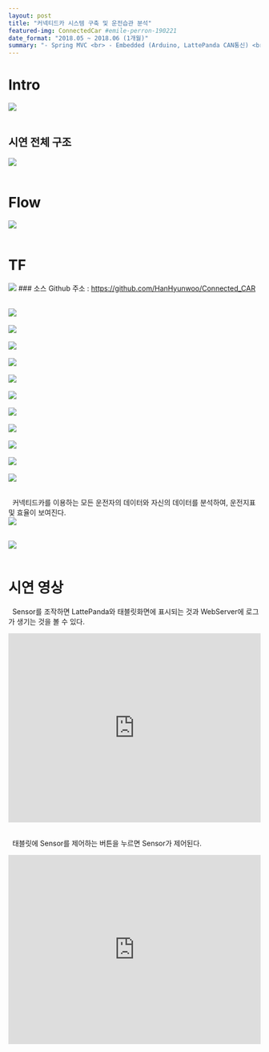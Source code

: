 ```yaml
---
layout: post
title: "커넥티드카 시스템 구축 및 운전습관 분석"
featured-img: ConnectedCar #emile-perron-190221
date_format: "2018.05 ~ 2018.06 (1개월)"
summary: "- Spring MVC <br> - Embedded (Arduino, LattePanda CAN통신) <br> - 빅데이터 시스템 구축 (Hadoop)<br> &nbsp;&nbsp;(데이터 적재, 분석, 저장 자동화 구현) <br> - 데이터 시각화 (Highchart, Nwagon, Zing) <br> - HTTP, TCP, FTP 프로토콜 사용"
---
```


# Intro
<!-- <dt style="font-size:20;font-weight:bold">&nbsp;&nbsp;4차 산업혁명 선도인력 과정을 통해 배운 Web, Spring, Java, Database, Hadoop, Android, R, Embedded CAN통신을 모두 이용하여 빅데이터를 이용한 운전습관 분석 프로젝트입니다.</dt><br><br> -->
<img src="http://hanhyunwoo.github.io/assets/img/posts/ConnectedCar/intro.JPG"/><br><br>


## 시연 전체 구조
<img src="http://hanhyunwoo.github.io/assets/img/posts/ConnectedCar/entire.JPG"/><br><br>


# Flow
<!-- <dt style="word-break:keep-all">① Arduino Sensor에서 발생하는 데이터를 LattePanda로 전송한다. (CAN통신)</dt>
<dt style="word-break:keep-all">② LattePanda는 받은 데이터를 차량용 Android로 보낸다. (TCP통신)</dt>
<dt style="word-break:keep-all">③ 차량용 Android는 받은 데이터를 WebServer로 보낸다. (HTTP통신)</dt>
<dt style="word-break:keep-all">④ WebServer는 받은 데이터를 LogFile로 Log를 남긴다. (Log4j)</dt>
<dt style="word-break:keep-all">⑤ 생성된 LogFile은 주기적으로 Hadoop시스템으로 전송한다. (FTP, Timer)</dt>
<dt style="word-break:keep-all">⑥ 받은 LogFile을 주기적으로 Hadoop에 적재한다. (ShellScript, Crontab)</dt>
<dt style="word-break:keep-all">⑦ R에서 필요한 Hadoop Data만 추출하고 분석한다.</dt>
<dt style="word-break:keep-all">⑧ 분석된 데이터는 WebServer로 보내고, WebServer는 Oracle에 저장한다.</dt>
<dt style="word-break:keep-all">⑨ 차량용 Android에서 OracleDB를 기반으로 만들어진 WebPage가 보여진다.</dt> -->

 <img src="http://hanhyunwoo.github.io/assets/img/posts/ConnectedCar/flow.JPG"/><br><br>
# TF
 <img src="http://hanhyunwoo.github.io/assets/img/posts/ConnectedCar/TF.JPG"/>
### 소스 Github 주소 : <a href="https://github.com/HanHyunwoo/Connected_CAR" target="_blank">https://github.com/HanHyunwoo/Connected_CAR</a><br><br>

 <img src="http://hanhyunwoo.github.io/assets/img/posts/ConnectedCar/slide1.JPG"/><br><br>
 <img src="http://hanhyunwoo.github.io/assets/img/posts/ConnectedCar/slide2.JPG"/><br><br>
 <img src="http://hanhyunwoo.github.io/assets/img/posts/ConnectedCar/slide3.JPG"/><br><br>
 <img src="http://hanhyunwoo.github.io/assets/img/posts/ConnectedCar/slide4.JPG"/><br><br>
 <img src="http://hanhyunwoo.github.io/assets/img/posts/ConnectedCar/slide5.JPG"/><br><br>
 <img src="http://hanhyunwoo.github.io/assets/img/posts/ConnectedCar/slide6.JPG"/><br><br>
 <img src="http://hanhyunwoo.github.io/assets/img/posts/ConnectedCar/slide7.JPG"/><br><br>
 <img src="http://hanhyunwoo.github.io/assets/img/posts/ConnectedCar/slide8.JPG"/><br><br>
 <img src="http://hanhyunwoo.github.io/assets/img/posts/ConnectedCar/slide9.JPG"/><br><br>
 <img src="http://hanhyunwoo.github.io/assets/img/posts/ConnectedCar/slide10.JPG"/><br><br>
 <img src="http://hanhyunwoo.github.io/assets/img/posts/ConnectedCar/slide11.JPG"/><br><br>


<dt style="word-break:keep-all;">&nbsp;&nbsp;커넥티드카를 이용하는 모든 운전자의 데이터와 자신의 데이터를 분석하여, 운전지표 및 효율이 보여진다.</dt>
 <img src="http://hanhyunwoo.github.io/assets/img/posts/ConnectedCar/slide12.JPG"/><br><br>

 <img src="http://hanhyunwoo.github.io/assets/img/posts/ConnectedCar/slide13.JPG"/><br><br>


# 시연 영상
&nbsp;&nbsp;Sensor를 조작하면 LattePanda와 태블릿화면에 표시되는 것과 WebServer에 로그가 생기는 것을 볼 수 있다.
 <div style="position: relative; max-width: 100%; padding-bottom: 75%; height: 0;">
 <iframe width="4" height="3" src="https://www.youtube.com/embed/WkWnvN9F0Bg" frameborder="0" allowfullscreen="true" style="position: absolute; position: absolute; top: 0; left: 0; width: 100%; height: 100%;"></iframe>
 </div>
<br>

&nbsp;&nbsp;태블릿에 Sensor를 제어하는 버튼을 누르면 Sensor가 제어된다.
 <div style="position: relative; max-width: 100%; padding-bottom: 75%; height: 0;">
 <iframe width="4" height="3" src="https://www.youtube.com/embed/4jD98kKyrcc" frameborder="0" allowfullscreen="true" style="position: absolute; position: absolute; top: 0; left: 0; width: 100%; height: 100%;"></iframe>
 </div>
